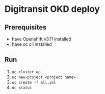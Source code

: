 # Digitransit OKD deploy

## Prerequisites
* have Openshift v3.11 installed
* have oc cli installed

## Run
1. `oc cluster up`
2. `oc new-project <project name>`
3. `oc create -f all.yml`
4. `oc status`
